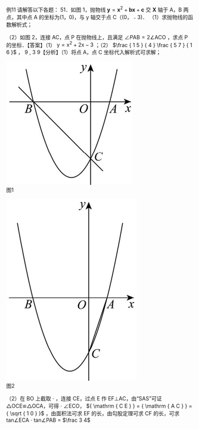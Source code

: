 例11 请解答以下各题： 51．如图 1，抛物线 $\scriptstyle \mathbf { y } = \mathbf { x } ^ { 2 } + \mathbf { b } \mathbf { x } + \mathbf { c }$ 交 $\mathbf { X }$ 轴于 A，B 两点，其中点 A 的坐标为(1，0)，与 y 轴交于点 C（(0，﹣3)．
（1）求抛物线的函数解析式；

（2）如图 2，连接 AC，点 P 在抛物线上，且满足 $\angle P \mathrm { A B } { = } 2 \angle \mathrm { A C O }$ ，求点 P 的坐标．【答案】（1） $\mathrm { y } = \mathrm { x } ^ { 2 } + 2 \mathrm { x } - 3$ ；（2） $\frac { 1 5 } { 4 } \frac { 5 7 } { 1 6 }$ ， 9 , 3 9【分析】（1）将点 A，点 C 坐标代入解析式可求解；

![](<../../qs_image_DB/专题1-6_二倍角的解题策略：倍半角模型与绝配角（解析版）_/5073bd326f7331bf8b286d84bdf0703ba34e2d08b46cdc08268c7956b1ad28e1.jpg>)  
图1

![](<../../qs_image_DB/专题1-6_二倍角的解题策略：倍半角模型与绝配角（解析版）_/a1892e006dc9f5897f1689b3172e25e9093f9afca74e5ee38a778ae6a43b27bd.jpg>)  
图2

（2）在 BO 上截取 $\cdot$ ，连接 CE，过点 E 作 EF⊥AC，由“SAS”可证△OCE≌△OCA，可得 $\cdot$ ∠ECO， ${ \mathrm { C E } } = { \mathrm { A C } } = { \sqrt { 1 0 } }$ ，由面积法可求 EF 的长，由勾股定理可求 CF 的长，可求 tan∠ECA $\cdot$ tan∠PAB $=$ $\frac 3 4$

